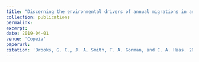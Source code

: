 ```yaml
---
title: "Discerning the environmental drivers of annual migrations in an endangered amphibian"
collection: publications
permalink: 
excerpt:
date: 2019-04-01
venue: 'Copeia'
paperurl: 
citation: 'Brooks, G. C., J. A. Smith, T. A. Gorman, and C. A. Haas. 2019. Discerning the environmental drivers of annual migrations in an endangered amphibian. Copeia 107:270-276.'
---
```


